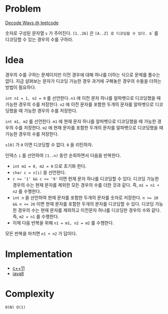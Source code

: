 # Problem

[Decode Ways @ leetcode](https://leetcode.com/explore/interview/card/top-interview-questions-hard/121/dynamic-programming/861/)

숫자로 구성된 문자열 `s` 가 주어진다. `[1..26]` 은 `[A..Z] 로 디코딩할
수 있다. `s` 를 디코딩할 수 있는 경우의 수를 구하라.

# Idea

경우의 수를 구하는 문제이지만 이전 경우에 대해 하나를 더하는 식으로
문제를 풀수는 없다. 지금 살펴보는 문자가 디코딩 가능한 경우 과거에
구해놓은 경우의 수들을 더하는 방법이 필요하다.

`int n1 = 1, n2 = 0` 를 선언한다. `n1` 에 이전 문자 하나를 알파벳으로
디코딩했을 때 가능한 경우의 수를 저장한다. `n2` 에 이전 문자를 포함한
두개의 문자를 알파벳으로 디코딩했을 때 가능한 경우의 수를 저장한다.

`int m1, m2` 를 선언한다. `m1` 에 현재 문자 하나를 알파벳으로
디코딩했을 때 가능한 경우의 수를 저장한다. `m2` 에 현재 문자를 포함한
두개의 문자를 알파벳으로 디코딩했을 때 가능한 경우의 수를 저장한다.

`s[0]` 가 `0` 이면 디코딩할 수 없다. `0` 을 리턴하자.

인덱스 `i` 를 선언하여 `[1..n)` 동안 순회하면서 다음을 반복한다.

* `int m1 = 0, m2 = 0` 으로 초기화 한다.
* `char c = s[i]` 을 선언한다.
* `c >= '1' && c <= '9'` 이면 현재 문자 하나를 디코딩할 수
  있다. 디코딩 가능한 경우의 수는 현재 문자를 제외한 모든 경우의 수를
  더한 것과 같다. 즉, `m1 = n1 + n2` 를 수행한다.
* `int n` 을 선언하여 현재 문자를 포함한 두개의 문자를 숫자로
  저장한다. `n >= 10 && n <= 26` 이면 현재 문자를 포함한 두개의 문자를
  디코딩할 수 있다. 디코딩 가능한 경우의 수는 현재 문자를 제외하고
  이전문자 하나를 디코딩한 경우의 수와 같다. 즉, `m2 = n1` 를
  수행한다.
* 이제 다음 반복을 위해 `n1 = m1, n2 = m2` 를 수행한다.
  
모든 반복을 마치면 `n1 + n2` 가 답이다.

# Implementation

* [c++11](a.cpp)
* [java8](Solution.java)

# Complexity

```
O(N) O(1)
```
